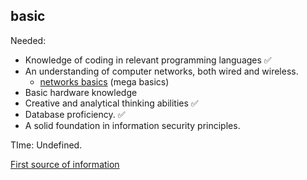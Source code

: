 ## basic

Needed:
  - Knowledge of coding in relevant programming languages ✅
  - An understanding of computer networks, both wired and wireless.
    - <a href="https://www.indeed.com/career-advice/career-development/networking-basics" target="_blank">networks basics</a> (mega basics)
  - Basic hardware knowledge 
  - Creative and analytical thinking abilities ✅
  - Database proficiency. ✅
  - A solid foundation in information security principles.

TIme: Undefined.

<a href="https://www.eccouncil.org/cybersecurity-exchange/ethical-hacking/ethical-hacking-understanding-basics/" target="_blank">First source of information</a>
